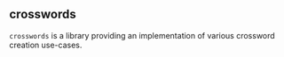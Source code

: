 <!--
SPDX-FileCopyrightText: 2023 Antoine Belvire
SPDX-License-Identifier: GPL-3.0-or-later
-->

## crosswords

`crosswords` is a library providing an implementation of various crossword creation use-cases.